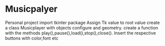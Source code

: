 # Musicpalyer
Personal project
import tkinter package
Assign Tk value to root value
create a class Musicplayer with objects configure and geometry.
create a function with the methods play(),pause(),load(),stop(),close().
Insert the respective buttons with color,font etc
